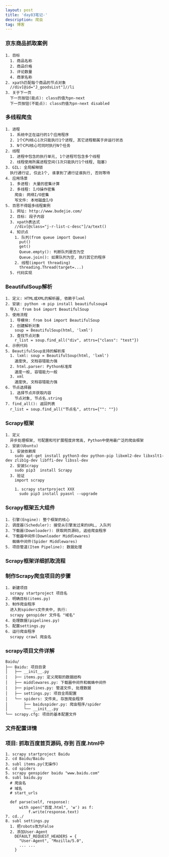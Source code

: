 ```yaml
---
layout: post
title: 'day83笔记-'
description: 爬虫
tag: 博客
---     
```

### 京东商品抓取案例
    1. 目标
      1. 商品名称
      2. 商品价格
      3. 评论数量
      4. 商家名称
    2. xpath匹配每个商品的节点对象
      //div[@id="J_goodsList"]//li
    3. 关于下一页
      下一页按钮(能点): class的值为pn-next
      下一页按钮(不能点): class的值为pn-next disabled

### 多线程爬虫
    1. 进程
      1. 系统中正在运行的1个应用程序
      2. 1个CPU核心1次只能执行1个进程, 其它进程都属于非运行状态
      3. N个CPU核心可同时执行N个任务
    2. 线程
      1. 进程中包含的执行单元, 1个进程可包含多个线程
      2. 线程使用所属进程空间(1次只能执行1个线程, 阻塞)
    3. GIL: 全局解释锁
      执行通行证, 仅此1个, 谁拿到了通行证谁执行, 否则等待
    4. 应用场景
      1. 多进程: 大量的密集计算
      2. 多线程: I/O操作密集
        爬虫: 网络I/O密集
        写文件: 本地磁盘I/O
    5. 百思不得姐多线程案例
      1. 网址: http://www.budejie.com/
      2. 目标: 段子内容
      3. xpath表达式
        //div[@class="j-r-list-c-desc"]/a/text()
      4. 知识点
        1. 队列(from queue import Queue)
          put()
          get()
          Queue.empty(): 判断队列是否为空
          Queue.join(): 如果队列为空, 执行其它的程序
        2. 线程(import threading)
          threading.Thread(target=...)
      5. 代码实现

### BeautifulSoup解析
    1. 定义: HTML或XML的解析器, 依赖于lxml
    2. 安装: python -m pip install beautifulsoup4
      导入: from bs4 import BeautifulSoup
    3. 使用流程
      1. 导模块: from bs4 import BeautifulSoup
      2. 创建解析对象
        soup = BeautifulSoup(html, 'lxml')
      3. 查找节点对象
        r_list = soup.find_all("div", attrs={"class": "test"})
    4. 示例代码
    5. BeautifulSoup支持的解析库
      1. lxml: soup = BeautifulSoup(html, 'lxml')
        速度快, 文档容错能力强
      2. html.parser: Python标准库
        速度一般, 容错能力一般
      3. xml
        速度快, 文档容错能力强
    6. 节点选择器
      1. 选择节点并获取内容
        节点对象, 节点名.string
    7. find_all(): 返回列表
      r_list = soup.find_all("节点名", attrs={"": ""})

### Scrapy框架
    1. 定义
      异步处理框架, 可配置和可扩展程度非常高, Python中使用最广泛的爬虫框架
    2. 安装(Ubuntu)
      1. 安装依赖库
        sudo apt-get install python3-dev python-pip libxml2-dev libxslt1-dev zlib1g-dev libffi-dev libssl-dev
      2. 安装Scrapy
        sudo pip3  install Scrapy
      3. 验证
        import scrapy

        1. scrapy startproject XXX
          sudo pip3 install pyasnl --upgrade

### Scrapy框架五大组件
    1. 引擎(Engine): 整个框架的核心
    2. 调度器(Scheduler): 接受从引擎发过来的URL, 入队列
    3. 下载器(Downloader): 获取网页源码, 返给爬虫程序
    4. 下载器中间件(Downloader Middlewares)
       蜘蛛中间件(Spider Middlewares)
    5. 项目管道(Item Pipeline): 数据处理

### Scrapy框架详细抓取流程
### 制作Scrapy爬虫项目的步骤
    1. 新建项目
      scrapy startproject 项目名
    2. 明确目标(items.py)
    3. 制作爬虫程序
      进入到spiders文件夹中, 执行:
      scrapy genspider 文件名 "域名"
    4. 处理数据(pipelines.py)
    5. 配置settings.py
    6. 运行爬虫程序
      scrapy crawl 爬虫名

### scrapy项目文件详解
    Baidu/
    ├── Baidu: 项目目录
    │   ├── __init__.py
    │   ├── items.py: 定义爬取的数据结构
    │   ├── middlewares.py: 下载器中间件和蜘蛛中间件
    │   ├── pipelines.py: 管道文件, 处理数据
    │   ├── settings.py: 项目全局配置
    │   └── spiders: 文件夹, 存放爬虫程序
    │       ├── baiduspider.py: 爬虫程序/spider
    │       └── __init__.py
    └── scrapy.cfg: 项目的基本配置文件

### 文件配置详情
### 项目: 抓取百度首页源码, 存到 百度.html中
    1. scrapy startproject Baidu
    2. cd Baidu/Baidu
    3. subl items.py(无操作)
    4. cd spiders
    5. scrapy genspider baidu "www.baidu.com"
    6. subl baidu.py
      # 爬虫名
      # 域名
      # start_urls

      def parse(self, response):
          with open("百度.html", 'w') as f:
              f.write(response.text)
    7. cd../
    8. subl settings.py
      1. 把robots改为False
      2. 添加User-Agent
        DEFAULT_REQUEST_HEADERS = {
          "User-Agent", "Mozilla/5.0",
          ... ...
        }
